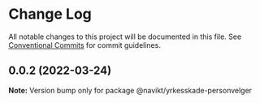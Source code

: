 # Change Log

All notable changes to this project will be documented in this file.
See [Conventional Commits](https://conventionalcommits.org) for commit guidelines.

## 0.0.2 (2022-03-24)

**Note:** Version bump only for package @navikt/yrkesskade-personvelger

